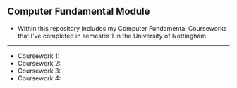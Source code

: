 **Computer Fundamental Module**
---
- Within this repository includes my Computer Fundamental Courseworks that I've completed in semester 1 in the University of Nottingham

---
- Coursework 1: 
- Coursework 2:
- Coursework 3:
- Coursework 4:
